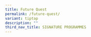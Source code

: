 ```yaml
---
title: Future Quest
permalink: /future-quest/
variant: tiptap
description: ""
third_nav_title: SIGNATURE PROGRAMMES
---
```

<p></p>